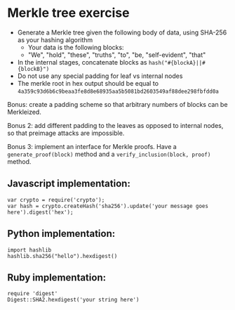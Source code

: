 # Merkle tree exercise

* Generate a Merkle tree given the following body of data, using SHA-256 as your hashing algorithm
  - Your data is the following blocks:
  - "We", "hold", "these", "truths", "to", "be, "self-evident", "that"
* In the internal stages, concatenate blocks as `hash("#{blockA}||#{blockB}")`
* Do not use any special padding for leaf vs internal nodes
* The merkle root in hex output should be equal to `4a359c93d6b6c9beaa3fe8d8e68935aa5b5081bd2603549af88dee298fbfdd0a`

Bonus: create a padding scheme so that arbitrary numbers of blocks can be Merkleized.

Bonus 2: add different padding to the leaves as opposed to internal nodes, so that preimage attacks are impossible.

Bonus 3: implement an interface for Merkle proofs. Have a `generate_proof(block)` method and a `verify_inclusion(block, proof)` method.


## Javascript implementation:
```
var crypto = require('crypto');
var hash = crypto.createHash('sha256').update('your message goes here').digest('hex');
```

## Python implementation: 
```
import hashlib
hashlib.sha256("hello").hexdigest()
```

## Ruby implementation:
```
require 'digest'
Digest::SHA2.hexdigest('your string here')
```
